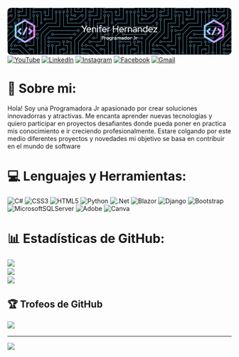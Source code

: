 

![Banne de yenifer](github-header-image.png)
[![YouTube](https://img.shields.io/badge/YouTube-%23FF0000.svg?style=for-the-badge&logo=YouTube&logoColor=white)](https://www.youtube.com/)
[![LinkedIn](https://img.shields.io/badge/linkedin-%230077B5.svg?style=for-the-badge&logo=linkedin&logoColor=white)](https://ve.linkedin.com/)
[![Instagram](https://img.shields.io/badge/Instagram-%23E4405F.svg?style=for-the-badge&logo=Instagram&logoColor=white)](https://www.instagram.com/)
[![Facebook](https://img.shields.io/badge/Facebook-%231877F2.svg?style=for-the-badge&logo=Facebook&logoColor=white)](https://www.facebook.com/)
[![Gmail](https://img.shields.io/badge/Gmail-D14836?style=for-the-badge&logo=gmail&logoColor=white)](https://www.google.com/)


# 💫 Sobre mi:
Hola! Soy una  Programadora Jr apasionado por crear soluciones innovadorras y atractivas. Me encanta aprender nuevas tecnologias y quiero participar en proyectos desafiantes donde pueda poner en practica mis conocimiento  e ir creciendo profesionalmente. Estare colgando  por este medio diferentes proyectos  y novedades mi objetivo se basa en contribuir  en el mundo de software


# 💻 Lenguajes y Herramientas:
![C#](https://img.shields.io/badge/c%23-%23239120.svg?style=for-the-badge&logo=csharp&logoColor=white) ![CSS3](https://img.shields.io/badge/css3-%231572B6.svg?style=for-the-badge&logo=css3&logoColor=white) ![HTML5](https://img.shields.io/badge/html5-%23E34F26.svg?style=for-the-badge&logo=html5&logoColor=white) ![Python](https://img.shields.io/badge/python-3670A0?style=for-the-badge&logo=python&logoColor=ffdd54) ![.Net](https://img.shields.io/badge/.NET-5C2D91?style=for-the-badge&logo=.net&logoColor=white) ![Blazor](https://img.shields.io/badge/blazor-%235C2D91.svg?style=for-the-badge&logo=blazor&logoColor=white) ![Django](https://img.shields.io/badge/django-%23092E20.svg?style=for-the-badge&logo=django&logoColor=white) ![Bootstrap](https://img.shields.io/badge/bootstrap-%238511FA.svg?style=for-the-badge&logo=bootstrap&logoColor=white) ![MicrosoftSQLServer](https://img.shields.io/badge/Microsoft%20SQL%20Server-CC2927?style=for-the-badge&logo=microsoft%20sql%20server&logoColor=white) ![Adobe](https://img.shields.io/badge/adobe-%23FF0000.svg?style=for-the-badge&logo=adobe&logoColor=white) ![Canva](https://img.shields.io/badge/Canva-%2300C4CC.svg?style=for-the-badge&logo=Canva&logoColor=white)
# 📊  Estadísticas de GitHub:
![](https://github-readme-stats.vercel.app/api?username=yensant&theme=dark&hide_border=false&include_all_commits=false&count_private=false)<br/>
![](https://github-readme-streak-stats.herokuapp.com/?user=yensant&theme=dark&hide_border=false)<br/>
![](https://github-readme-stats.vercel.app/api/top-langs/?username=yensant&theme=dark&hide_border=false&include_all_commits=false&count_private=false&layout=compact)

## 🏆 Trofeos de GitHub
![](https://github-profile-trophy.vercel.app/?username=yensant&theme=dracula&no-frame=false&no-bg=true&margin-w=4)


---
[![](https://visitcount.itsvg.in/api?id=yensant&icon=0&color=0)](https://visitcount.itsvg.in)

<!-- Proudly created with GPRM ( https://gprm.itsvg.in ) -->
